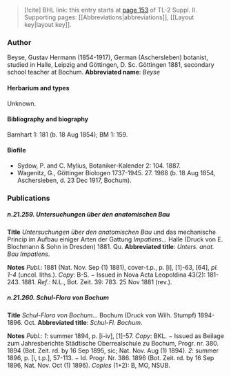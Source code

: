 > [!cite] BHL link: this entry starts at [page 153](https://www.biodiversitylibrary.org/page/33265350) of TL-2 Suppl. II.
> Supporting pages: [[Abbreviations|abbreviations]], [[Layout key|layout key]].

### Author

Beyse, Gustav Hermann (1854-1917), German (Aschersleben) botanist, studied in Halle, Leipzig and Göttingen, D. Sc. Göttingen 1881, secondary school teacher at Bochum. 
**Abbreviated name**: *Beyse*

#### Herbarium and types

Unknown.

#### Bibliography and biography

Barnhart 1: 181 (b. 18 Aug 1854); BM 1: 159.

#### Biofile

- Sydow, P. and C. Mylius, Botaniker-Kalender 2: 104. 1887.
- Wagenitz, G., Göttinger Biologen 1737-1945. 27. 1988 (b. 18 Aug 1854, Aschersleben, d. 23 Dec 1917, Bochum).

### Publications

##### n.21.259. Untersuchungen über den anatomischen Bau

**Title**
*Untersuchungen über den anatomischen Bau* und das mechanische Princip im Aufbau einiger Arten der Gattung *Impatiens*... Halle (Druck von E. Blochmann & Sohn in Dresden) 1881. Qu.
**Abbreviated title**: *Unters. anat. Bau Impatiens*.

**Notes**
*Publ*.: 1881 (Nat. Nov. Sep (1) 1881), cover-t.p., p. \[i\], \[1\]-63, \[64\], *pl. 1-4* (uncol. liths.).
*Copy*: B-S. − Issued in Nova Acta Leopoldina 43(2): 181-243. 1881.
*Ref*.: N.L., Bot. Zeit. 39: 783. 25 Nov 1881 (rev.).

##### n.21.260. Schul-Flora von Bochum

**Title**
*Schul-Flora von Bochum*... Bochum (Druck von Wilh. Stumpf) 1894-1896. Oct.
**Abbreviated title**: *Schul-Fl. Bochum*.

**Notes**
*Publ*.: *1*: summer 1894, p. \[i-iv\], \[1\]-57. *Copy*: BKL. − Issued as Beilage zum Jahresberichte Städtische Oberrealschule zu Bochum, Progr. nr. 380. 1894 (Bot. Zeit. rd. by 16 Sep 1895, sic; Nat. Nov. Aug (1) 1894).
*2*: summer 1896, p. \[i, t.p.\], 57-113. − Id. Progr. Nr. 386. 1896 (Bot. Zeit. rd. by 16 Sep 1896, Nat. Nov. Oct (1) 1896).
*Copies* (1+2): B, MO, NSUB.

